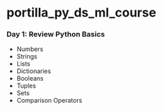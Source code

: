 # portilla_py_ds_ml_course

### Day 1: Review Python Basics
- Numbers
- Strings
- Lists
- Dictionaries
- Booleans
- Tuples
- Sets
- Comparison Operators

